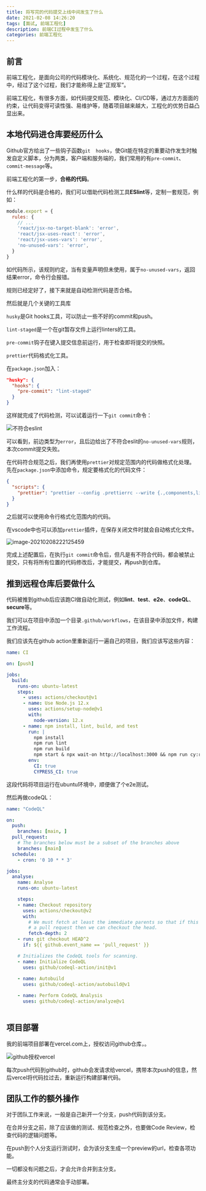 ```yaml
---
title: 将写完的代码提交上线中间发生了什么
date: 2021-02-08 14:26:20
tags: [面试, 前端工程化]
description: 前端CI过程中发生了什么
categories: 前端工程化
---
```


## 前言

前端工程化，是面向公司的代码模块化、系统化、规范化的一个过程，在这个过程中，经过了这个过程，我们才能称得上是“正规军”。

前端工程化，有很多方面，如代码提交规范、模块化、CI/CD等，通过方方面面的约束，让代码变得可读性强、易维护等，随着项目越来越大，工程化的优势日益凸显出来。

## 本地代码进仓库要经历什么

Github官方给出了一些钩子函数`git  hooks`，使Git能在特定的重要动作发生时触发自定义脚本，分为两类，客户端和服务端的，我们常用的有`pre-commit`、`commit-message`等。

前端工程化的第一步，**合格的代码**。

什么样的代码是合格的，我们可以借助代码检测工具**ESlint**等，定制一套规范，例如：

``` js
module.export = {
  rules: {
    // ... 
    'react/jsx-no-target-blank': 'error',
    'react/jsx-uses-react': 'error',
    'react/jsx-uses-vars': 'error',
    'no-unused-vars': 'error',
  }
}
```

如代码所示，该规则约定，当有变量声明但未使用，属于`no-unused-vars`，返回结果error，命令行会报错。

规则已经定好了，接下来就是自动检测代码是否合格。

然后就是几个关键的工具库

`husky`是Git hooks工具，可以防止一些不好的commit和push。

`lint-staged`是一个在git暂存文件上运行linters的工具。

`pre-commit`钩子在键入提交信息前运行，用于检查即将提交的快照。

`prettier`代码格式化工具。

在`package.json`加入：

``` json
"husky": {
  "hooks": {
    "pre-commit": "lint-staged"
  }
}
```

这样就完成了代码检测，可以试着运行一下`git commit`命令：

![不符合eslint](image-20210208184151651.png)

可以看到，前边类型为`error`，且后边给出了不符合eslit的`no-unused-vars`规则，本次commit提交失败。

在代码符合规范之后，我们再使用`prettier`对规定范围内的代码做格式化处理。先在`package.json`中添加命令，规定要格式化的代码文件：

``` json
{
  "scripts": {
  	"prettier": "prettier --config .prettierrc --write {.,components,lib,pages}/*.js {components,lib,pages}/**/*.js",
  }
}
```

之后就可以使用命令行格式化范围内的代码。

在vscode中也可以添加`prettier`插件，在保存关闭文件时就会自动格式化文件。

![image-20210208222125459](image-20210208222125459.png)



完成上述配置后，在执行`git commit`命令后，但凡是有不符合代码，都会被禁止提交，只有将所有位置的代码修改后，才能提交，再push到仓库。

## 推到远程仓库后要做什么

代码被推到github后应该跑CI做自动化测试，例如**lint**、**test**、**e2e**、**codeQL**、**secure**等。

我们可以在项目中添加一个目录`.github/workflows`，在该目录中添加文件，构建工作流程。

我们应该先在github action里重新运行一遍自己的项目，我们应该写这些内容：

``` yaml
name: CI

on: [push]

jobs:
  build:
    runs-on: ubuntu-latest
    steps:
      - uses: actions/checkout@v1
      - name: Use Node.js 12.x
        uses: actions/setup-node@v1
        with:
          node-version: 12.x
      - name: npm install, lint, build, and test
        run: |
          npm install
          npm run lint
          npm run build
          npm start & npx wait-on http://localhost:3000 && npm run cy:run -- --config baseUrl=http://localhost:3000
        env:
          CI: true
          CYPRESS_CI: true
```

这段代码将项目运行在ubuntu环境中，顺便做了个e2e测试。

然后再做codeQL：

``` yaml
name: "CodeQL"

on:
  push:
    branches: [main, ]
  pull_request:
    # The branches below must be a subset of the branches above
    branches: [main]
  schedule:
    - cron: '0 10 * * 3'

jobs:
  analyse:
    name: Analyse
    runs-on: ubuntu-latest

    steps:
    - name: Checkout repository
      uses: actions/checkout@v2
      with:
        # We must fetch at least the immediate parents so that if this is
        # a pull request then we can checkout the head.
        fetch-depth: 2
    - run: git checkout HEAD^2
      if: ${{ github.event_name == 'pull_request' }}

    # Initializes the CodeQL tools for scanning.
    - name: Initialize CodeQL
      uses: github/codeql-action/init@v1
     
    - name: Autobuild
      uses: github/codeql-action/autobuild@v1

    - name: Perform CodeQL Analysis
      uses: github/codeql-action/analyze@v1
      
```

## 项目部署

我的前端项目部署在vercel.com上，授权访问github仓库，。

![github授权vercel](image-20210208233022844.png)

每次push代码到github时，github会发请求给vercel，携带本次push的信息，然后vercel将代码拉过去，重新运行构建部署代码。

## 团队工作的额外操作

对于团队工作来说，一般是自己新开一个分支，push代码到该分支。

在合并分支之前，除了应该做的测试、规范检查之外，也要做Code Review，检查代码的逻辑问题等。

在push到个人分支运行测试时，会为该分支生成一个preview的url，检查各项功能。

一切都没有问题之后，才会允许合并到主分支。

最终主分支的代码通常会手动部署。



